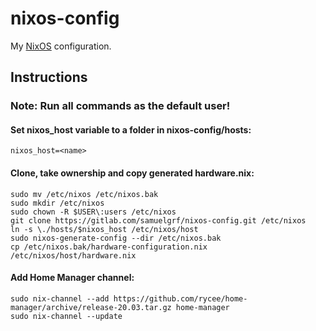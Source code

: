 nixos-config
============

My [NixOS](https://nixos.org) configuration.

Instructions
------------

### Note: Run all commands as the default user!

#### Set nixos_host variable to a folder in nixos-config/hosts:
```
nixos_host=<name>
```

#### Clone, take ownership and copy generated hardware.nix:
```
sudo mv /etc/nixos /etc/nixos.bak
sudo mkdir /etc/nixos
sudo chown -R $USER\:users /etc/nixos
git clone https://gitlab.com/samuelgrf/nixos-config.git /etc/nixos
ln -s \./hosts/$nixos_host /etc/nixos/host
sudo nixos-generate-config --dir /etc/nixos.bak
cp /etc/nixos.bak/hardware-configuration.nix /etc/nixos/host/hardware.nix
```

#### Add Home Manager channel:
```
sudo nix-channel --add https://github.com/rycee/home-manager/archive/release-20.03.tar.gz home-manager
sudo nix-channel --update
```
